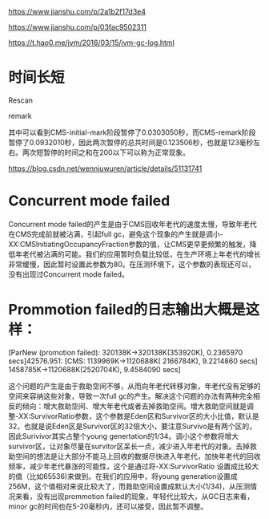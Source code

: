 

https://www.jianshu.com/p/2a1b2f17d3e4

https://www.jianshu.com/p/03fac9502311

https://t.hao0.me/jvm/2016/03/15/jvm-gc-log.html

# 时间长短

Rescan

remark


其中可以看到CMS-initial-mark阶段暂停了0.0303050秒，而CMS-remark阶段暂停了0.0932010秒，因此两次暂停的总共时间是0.123506秒，也就是123毫秒左右。两次短暂停的时间之和在200以下可以称为正常现象。




https://blog.csdn.net/wenniuwuren/article/details/51131741


# Concurrent mode failed

Concurrent mode failed的产生是由于CMS回收年老代的速度太慢，导致年老代在CMS完成前就被沾满，引起full gc，避免这个现象的产生就是调小-XX:CMSInitiatingOccupancyFraction参数的值，让CMS更早更频繁的触发，降低年老代被沾满的可能。我们的应用暂时负载比较低，在生产环境上年老代的增长非常缓慢，因此暂时设置此参数为80。在压测环境下，这个参数的表现还可以，没有出现过Concurrent mode failed。


# Prommotion failed的日志输出大概是这样：
 [ParNew (promotion failed): 320138K->320138K(353920K), 0.2365970 secs]42576.951: [CMS: 1139969K->1120688K(
2166784K), 9.2214860 secs] 1458785K->1120688K(2520704K), 9.4584090 secs]

这个问题的产生是由于救助空间不够，从而向年老代转移对象，年老代没有足够的空间来容纳这些对象，导致一次full gc的产生。解决这个问题的办法有两种完全相反的倾向：增大救助空间、增大年老代或者去掉救助空间。增大救助空间就是调整-XX:SurvivorRatio参数，这个参数是Eden区和Survivor区的大小比值，默认是32，也就是说Eden区是Survivor区的32倍大小，要注意Survivo是有两个区的，因此Surivivor其实占整个young genertation的1/34。调小这个参数将增大survivor区，让对象尽量在survitor区呆长一点，减少进入年老代的对象。去掉救助空间的想法是让大部分不能马上回收的数据尽快进入年老代，加快年老代的回收频率，减少年老代暴涨的可能性，这个是通过将-XX:SurvivorRatio 设置成比较大的值（比如65536)来做到。在我们的应用中，将young generation设置成256M，这个值相对来说比较大了，而救助空间设置成默认大小(1/34)，从压测情况来看，没有出现prommotion failed的现象，年轻代比较大，从GC日志来看，minor gc的时间也在5-20毫秒内，还可以接受，因此暂不调整。

